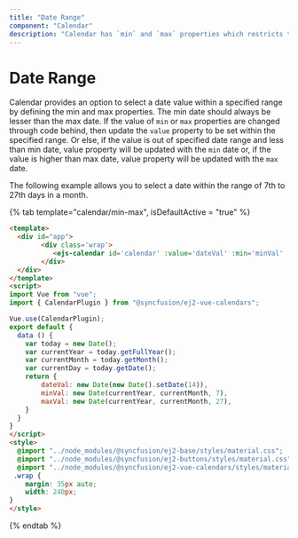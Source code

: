 ```yaml
---
title: "Date Range"
component: "Calendar"
description: "Calendar has `min` and `max` properties which restricts the user from selecting a value out of given min/max date range"
---
```


# Date Range

Calendar provides an option to select a date value within a specified range by defining the min and max properties.
The min date should always be lesser than the max date. If the value of `min` or `max` properties are changed through code behind,
then update the `value` property to be set within the specified range.  Or else, if the value is out of specified date range and less than min date, value property will be updated with the `min` date or, if the value is higher than max date, value property will be updated with the `max` date.

The following example allows you to select a date within the range of 7th to 27th days in a month.

{% tab template="calendar/min-max", isDefaultActive = "true" %}

```html
<template>
  <div id="app">
        <div class='wrap'>
           <ejs-calendar id='calendar' :value='dateVal' :min='minVal' :max='maxVal' placeholder='Select a Date'></ejs-calendar>
        </div>
  </div>
</template>
<script>
import Vue from "vue";
import { CalendarPlugin } from "@syncfusion/ej2-vue-calendars";

Vue.use(CalendarPlugin);
export default {
  data () {
    var today = new Date();
    var currentYear = today.getFullYear();
    var currentMonth = today.getMonth();
    var currentDay = today.getDate();
    return {
        dateVal: new Date(new Date().setDate(14)),
        minVal: new Date(currentYear, currentMonth, 7),
        maxVal: new Date(currentYear, currentMonth, 27),
    }
  }
}
</script>
<style>
  @import "../node_modules/@syncfusion/ej2-base/styles/material.css";
  @import "../node_modules/@syncfusion/ej2-buttons/styles/material.css";
  @import "../node_modules/@syncfusion/ej2-vue-calendars/styles/material.css";
 .wrap {
    margin: 35px auto;
    width: 240px;
}
</style>
```

{% endtab %}